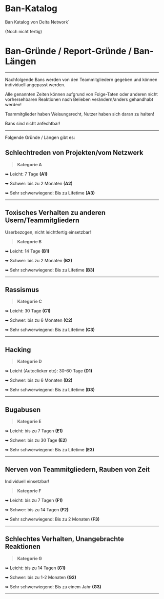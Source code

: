 # Ban-Katalog
Ban Katalog von Delta Network´

(Noch nicht fertig)

# Ban-Gründe / Report-Gründe / Ban-Längen
----------------------------------------------------------

Nachfolgende Bans werden von den Teammitgliedern gegeben und können individuell angepasst werden.

Alle genannten Zeiten können aufgrund von Folge-Taten oder anderen nicht vorhersehbaren Reaktionen nach Belieben verändern/anders gehandhabt werden!

Teammitglieder haben Weisungsrecht, Nutzer haben sich daran zu halten!

Bans sind nicht anfechtbar!

----------------------------------------------------------

Folgende Gründe / Längen gibt es:

## Schlechtreden von Projekten/vom Netzwerk
> **Kategorie A**

➥ Leicht: 7 Tage **(A1)**

➥ Schwer: bis zu 2 Monaten **(A2)**

➥ Sehr schwerwiegend: Bis zu Lifetime **(A3)**

----------------------------------------------------------

## Toxisches Verhalten zu anderen Usern/Teammitgliedern
Userbezogen, nicht leichtfertig einsetzbar!

> **Kategorie B**

➥ Leicht: 14 Tage **(B1)**

➥ Schwer: bis zu 2 Monaten **(B2)**

➥ Sehr schwerwiegend: Bis zu Lifetime **(B3)**

----------------------------------------------------------

## Rassismus
> **Kategorie C**

➥ Leicht: 30 Tage **(C1)**

➥ Schwer: bis zu 6 Monaten **(C2)**

➥ Sehr schwerwiegend: Bis zu Lifetime **(C3)**

----------------------------------------------------------

## Hacking
> **Kategorie D**

➥ Leicht (Autoclicker etc): 30-60 Tage **(D1)**

➥ Schwer: bis zu 6 Monaten **(D2)**

➥ Sehr schwerwiegend: Bis zu Lifetime **(D3)**

----------------------------------------------------------

## Bugabusen
> **Kategorie E**

➥ Leicht: bis zu 7 Tagen **(E1)**

➥ Schwer: bis zu 30 Tage **(E2)**

➥ Sehr schwerwiegend: Bis zu Lifetime **(E3)**

----------------------------------------------------------

## Nerven von Teammitgliedern, Rauben von Zeit
Individuell einsetzbar!

> **Kategorie F**

➥ Leicht: bis zu 7 Tagen **(F1)**

➥ Schwer: bis zu 14 Tagen **(F2)**

➥ Sehr schwerwiegend: Bis zu 2 Monaten **(F3)**

----------------------------------------------------------

## Schlechtes Verhalten, Unangebrachte Reaktionen
> **Kategorie G**

➥ Leicht: bis zu 14 Tagen 	**(G1)**

➥ Schwer: bis zu 1-2 Monaten 	**(G2)**

➥ Sehr schwerwiegend: Bis zu einem Jahr 	**(G3)**

----------------------------------------------------------

